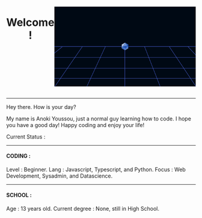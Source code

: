 <div style="display : flex ; justify-content : center ;" align="center">

# Welcome !

----

![banner](/banner.png)
  
----
  
</div>

----

Hey there. How is your day?

My name is Anoki Youssou, just a normal guy learning how to code.
I hope you have a good day! Happy coding and enjoy your life!

Current Status :

----

#### CODING :

Level : Beginner.
Lang : Javascript, Typescript, and Python.
Focus : Web Development, Sysadmin, and Datascience.

----

#### SCHOOL : 

Age : 13 years old.
Current degree : None, still in High School.
